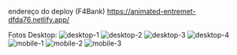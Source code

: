 endereço do deploy (F4Bank)
https://animated-entremet-dfda76.netlify.app/

Fotos Desktop:
![desktop-1](./Midia/Foto-p%C3%A1gina1.jpg)
![desktop-2](./Midia/Foto-p%C3%A1gina2.jpg)
![desktop-3](./Midia/Foto-p%C3%A1gina3.jpg)
![desktop-4](./Midia/Foto-p%C3%A1gina4.jpg)
![mobile-1](./Midia/Foto-p%C3%A1gina.mobile1.jpg)
![mobile-2](./Midia/Foto-p%C3%A1gina.mobile2.jpg)
![mobile-3](./Midia/Foto-p%C3%A1gina.mobile3.jpg)
